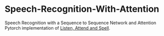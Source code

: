 # Speech-Recognition-With-Attention
Speech Recognition with a Sequence to Sequence Network and Attention
Pytorch implementation of [Listen, Attend and Spell](https://arxiv.org/abs/1508.01211).
